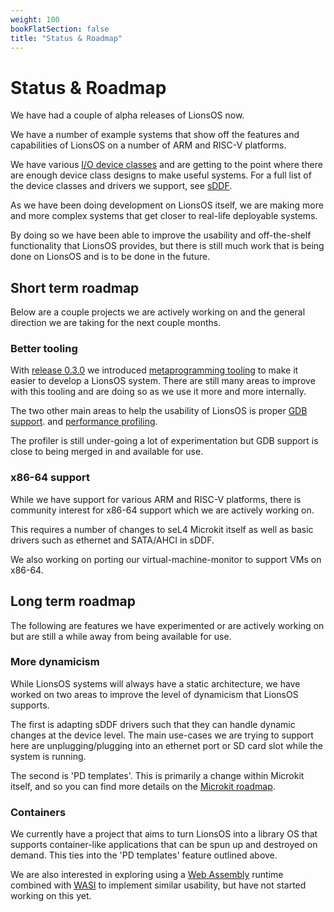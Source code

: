 ```yaml
---
weight: 100
bookFlatSection: false
title: "Status & Roadmap"
---
```


# Status & Roadmap

We have had a couple of alpha releases of LionsOS now.

We have a number of example systems that show off the features and
capabilities of LionsOS on a number of ARM and RISC-V platforms.

We have various [I/O device classes](../components/io) and are getting
to the point where there are enough device class designs to make useful
systems. For a full list of the device classes and drivers we support,
see [sDDF](https://github.com/au-ts/sddf/blob/main/docs/drivers.md).

As we have been doing development on LionsOS itself, we are making
more and more complex systems that get closer to real-life deployable systems.

By doing so we have been able to improve the usability and off-the-shelf
functionality that LionsOS provides, but there is still much work that is
being done on LionsOS and is to be done in the future.

## Short term roadmap

Below are a couple projects we are actively working on and the general
direction we are taking for the next couple months.

### Better tooling

With [release 0.3.0](../releases/0.3.0) we introduced [metaprogramming tooling](../releases/0.3.0/#metaprogram-tooling)
to make it easier to develop a LionsOS system. There are still many areas to improve with this tooling
and are doing so as we use it more and more internally.

The two other main areas to help the usability of LionsOS is proper [GDB support](../use/debugging).
and [performance profiling](../use/profiling).

The profiler is still under-going a lot of experimentation but GDB support is close to being merged
in and available for use.

### x86-64 support

While we have support for various ARM and RISC-V platforms, there is community
interest for x86-64 support which we are actively working on.

This requires a number of changes to seL4 Microkit itself as well as basic drivers
such as ethernet and SATA/AHCI in sDDF.

We also working on porting our virtual-machine-monitor to support VMs on x86-64.

## Long term roadmap

The following are features we have experimented or are actively working on but are still a while
away from being available for use.

### More dynamicism

While LionsOS systems will always have a static architecture, we have worked on two areas
to improve the level of dynamicism that LionsOS supports.

The first is adapting sDDF drivers such that they can handle dynamic changes at the device level.
The main use-cases we are trying to support here are unplugging/plugging into an ethernet port
or SD card slot while the system is running.

The second is 'PD templates'. This is primarily a change within Microkit itself, and so you
can find more details on the [Microkit roadmap](https://docs.sel4.systems/projects/microkit/roadmap.html).

### Containers

We currently have a project that aims to turn LionsOS into a library OS that supports container-like
applications that can be spun up and destroyed on demand. This ties into the 'PD templates' feature
outlined above.

We are also interested in exploring using a [Web Assembly](https://webassembly.org/) runtime combined
with [WASI](https://wasi.dev/) to implement similar usability, but have not started working on this yet.
